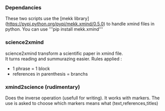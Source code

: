 ### Dependancies
These two scripts use the [mekk library] (https://pypi.python.org/pypi/mekk.xmind/0.5.0) to handle xmind files in python.
You can use 
'''pip install mekk.xmind'''
### science2xmind
science2xmind transform a scientific paper in xmind file.  
It turns reading and summurazing easier.
Rules applied :
- 1 phrase = 1 block
- references in parenthesis = branchs

### xmind2science (rudimentary)
Does the inverse operation (usefull for writing).
It works with markers. The use is asked to choose which markers means what (text,references,titles)
